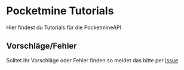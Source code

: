 # Pocketmine Tutorials

Hier findest du Tutorials für die PocketmineAPI

## Vorschläge/Fehler

Solltet ihr Vorschläge oder Fehler finden so meldet das bitte per [Issue](https://github.com/Coding-Schule/Pocketmine-Tutorials/issues/new)


 
